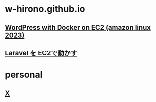 # w-hirono.github.io
## [WordPress with Docker on EC2 (amazon linux 2023)](https://whirono.com/)
## [Laravel を EC2で動かす](https://sample.whirono.com/)
# personal
## [X](https://x.com/w_hirono)
